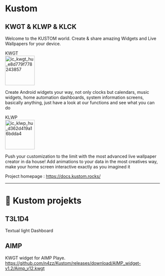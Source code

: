 # Kustom
KWGT &amp; KLWP &amp; KLCK
--
Welcome to the KUSTOM world. Create & share amazing Widgets and Live Wallpapers for your device.

KWGT     
<img width="96" height="96" alt="ic_kwgt_hu_e8d779f778243857" src="https://github.com/user-attachments/assets/ae3f0ddd-cf0a-477e-9ccc-6b70ec73f400" />

Create Android widgets your way, not only clocks but calendars, music widgets, home automation dashboards, 
system information screens, basically anything, just have a look at our functions and see what you can do





KLWP    
<img width="96" height="96" alt="ic_klwp_hu_d362d419a16bdda4" src="https://github.com/user-attachments/assets/580cd105-b31e-486f-8eb2-3c154c19e89f" />


Push your customization to the limit with the most advanced live wallpaper creator in da house! 
Add animations to your data in the most creatives way, make your home screen interactive exactly as you imagined it

Project homepage : https://docs.kustom.rocks/    
    
----    
      
# 📱 Kustom projekts     
      
## T3L1D4    
Textual light Dashboard    
    
## AIMP     
KWGT widget for AIMP Playe.     
https://github.com/n4zz/Kustom/releases/download/AIMP_widget-v1.2/Aimp_v12.kwgt
